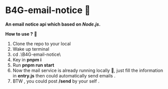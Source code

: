 # B4G-email-notice 📮

**An email notice api which based on _Node.js_.**

**How to use ?** 🐬

1. Clone the repo to your local
2. Wake up terminal
3. cd .\B4G-email-notice\
4. Key in **pnpm i**
5. Run **pnpm run start**
6. Now the mail service is already running locally 🥳, just fill the information in **entry.js** then could automatically send emails .
7. BTW , you could post **/send** by your self .
